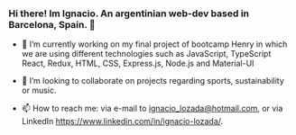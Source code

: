 ### Hi there! Im Ignacio. An argentinian web-dev based in Barcelona, Spain. 👋

- 🔭 I’m currently working on my final project of bootcamp Henry in which we are using different technologies such as JavaScript, TypeScript React, Redux, HTML, CSS, Express.js, Node.js and Material-UI

- 👯 I’m looking to collaborate on projects regarding sports, sustainability or music.

- 📫 How to reach me: via e-mail to ignacio_lozada@hotmail.com, or via LinkedIn https://www.linkedin.com/in/ignacio-lozada/.

